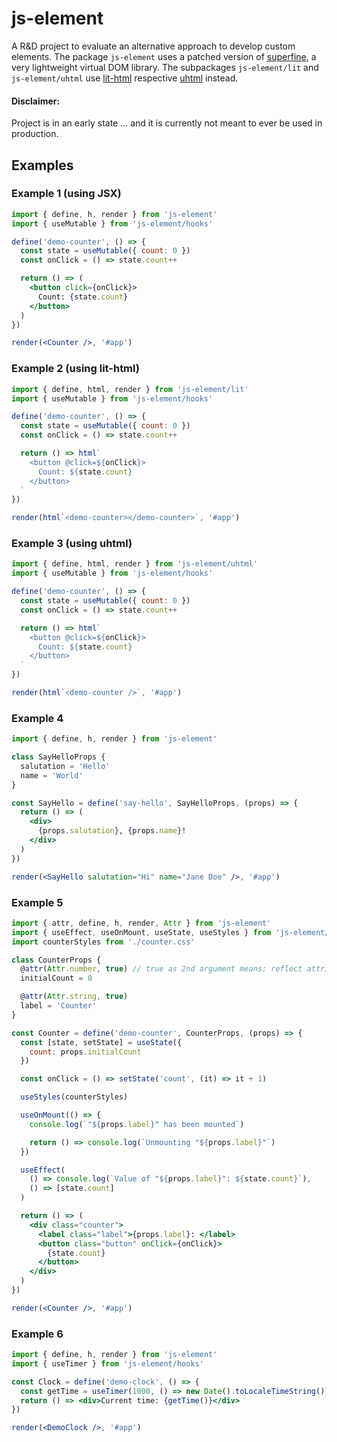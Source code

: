 # js-element

A R&D project to evaluate an alternative approach to develop custom elements.
The package `js-element` uses a patched version of [superfine](https://github.com/jorgebucaran/superfine), a very lightweight virtual DOM library.
The subpackages `js-element/lit` and `js-element/uhtml` use [lit-html](https://lit-html.polymer-project.org/) respective [uhtml](https://github.com/WebReflection/uhtml) instead.

#### Disclaimer:

Project is in an early state ...
and it is currently not meant to ever be used in production.

## Examples

### Example 1 (using JSX)

```jsx
import { define, h, render } from 'js-element'
import { useMutable } from 'js-element/hooks'

define('demo-counter', () => {
  const state = useMutable({ count: 0 })
  const onClick = () => state.count++

  return () => ( 
    <button click={onClick}>
      Count: {state.count}
    </button>
  )
})

render(<Counter />, '#app')
```

### Example 2 (using lit-html)

```js
import { define, html, render } from 'js-element/lit'
import { useMutable } from 'js-element/hooks'

define('demo-counter', () => {
  const state = useMutable({ count: 0 })
  const onClick = () => state.count++

  return () => html`
    <button @click=${onClick}>
      Count: ${state.count}
    </button>
  `
})

render(html`<demo-counter></demo-counter>`, '#app')
```

### Example 3 (using uhtml)

```js
import { define, html, render } from 'js-element/uhtml'
import { useMutable } from 'js-element/hooks'

define('demo-counter', () => {
  const state = useMutable({ count: 0 })
  const onClick = () => state.count++

  return () => html`
    <button @click=${onClick}>
      Count: ${state.count}
    </button>
  `
})

render(html`<demo-counter />`, '#app')
```

### Example 4

```jsx
import { define, h, render } from 'js-element'

class SayHelloProps {
  salutation = 'Hello'
  name = 'World'
}

const SayHello = define('say-hello', SayHelloProps, (props) => {
  return () => (
    <div>
      {props.salutation}, {props.name}!
    </div>
  )
})

render(<SayHello salutation="Hi" name="Jane Doe" />, '#app')
```

### Example 5

```jsx
import { attr, define, h, render, Attr } from 'js-element'
import { useEffect, useOnMount, useState, useStyles } from 'js-element/hooks'
import counterStyles from './counter.css'

class CounterProps {
  @attr(Attr.number, true) // true as 2nd argument means: reflect attribute
  initialCount = 0

  @attr(Attr.string, true)
  label = 'Counter'
}

const Counter = define('demo-counter', CounterProps, (props) => {
  const [state, setState] = useState({
    count: props.initialCount
  })

  const onClick = () => setState('count', (it) => it + 1)

  useStyles(counterStyles)

  useOnMount(() => {
    console.log(`"${props.label}" has been mounted`)

    return () => console.log(`Unmounting "${props.label}"`)
  })

  useEffect(
    () => console.log(`Value of "${props.label}": ${state.count}`),
    () => [state.count]
  )

  return () => (
    <div class="counter">
      <label class="label">{props.label}: </label>
      <button class="button" onClick={onClick}>
        {state.count}
      </button>
    </div>
  )
})

render(<Counter />, '#app')
```

### Example 6

```jsx
import { define, h, render } from 'js-element'
import { useTimer } from 'js-element/hooks'

const Clock = define('demo-clock', () => {
  const getTime = useTimer(1000, () => new Date().toLocaleTimeString())
  return () => <div>Current time: {getTime()}</div>
})

render(<DemoClock />, '#app')
```
